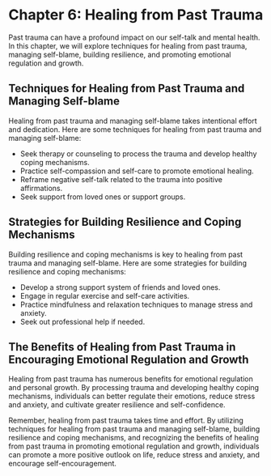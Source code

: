 Chapter 6: Healing from Past Trauma
===================================

Past trauma can have a profound impact on our self-talk and mental health. In this chapter, we will explore techniques for healing from past trauma, managing self-blame, building resilience, and promoting emotional regulation and growth.

Techniques for Healing from Past Trauma and Managing Self-blame
---------------------------------------------------------------

Healing from past trauma and managing self-blame takes intentional effort and dedication. Here are some techniques for healing from past trauma and managing self-blame:

* Seek therapy or counseling to process the trauma and develop healthy coping mechanisms.
* Practice self-compassion and self-care to promote emotional healing.
* Reframe negative self-talk related to the trauma into positive affirmations.
* Seek support from loved ones or support groups.

Strategies for Building Resilience and Coping Mechanisms
--------------------------------------------------------

Building resilience and coping mechanisms is key to healing from past trauma and managing self-blame. Here are some strategies for building resilience and coping mechanisms:

* Develop a strong support system of friends and loved ones.
* Engage in regular exercise and self-care activities.
* Practice mindfulness and relaxation techniques to manage stress and anxiety.
* Seek out professional help if needed.

The Benefits of Healing from Past Trauma in Encouraging Emotional Regulation and Growth
---------------------------------------------------------------------------------------

Healing from past trauma has numerous benefits for emotional regulation and personal growth. By processing trauma and developing healthy coping mechanisms, individuals can better regulate their emotions, reduce stress and anxiety, and cultivate greater resilience and self-confidence.

Remember, healing from past trauma takes time and effort. By utilizing techniques for healing from past trauma and managing self-blame, building resilience and coping mechanisms, and recognizing the benefits of healing from past trauma in promoting emotional regulation and growth, individuals can promote a more positive outlook on life, reduce stress and anxiety, and encourage self-encouragement.
